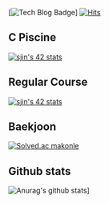 [![Tech Blog Badge](http://img.shields.io/badge/-S%20Jin-black?style=plastic&logo=appveyor&link=https://zzsza.github.io/)]    [![Hits](https://hits.seeyoufarm.com/api/count/incr/badge.svg?url=https%3A%2F%2Fgithub.com%2Fjin-sungdae%2Fhit-counter&count_bg=%2379C83D&title_bg=%23555555&icon=&icon_color=%23E7E7E7&title=hits&edge_flat=false)](https://hits.seeyoufarm.com)              


	

## C Piscine
[![sjin's 42 stats](https://badge42.herokuapp.com/api/stats/sjin?cursus=C%20Piscine)](https://github.com/jin-sungdae/jin-sungdae/edit/main/README.md)


## Regular Course
[![sjin's 42 stats](https://badge42.herokuapp.com/api/stats/sjin)](https://github.com/jin-sungdae/jin-sungdae/edit/main/README.md)

## Baekjoon
[![Solved.ac makonle](http://mazassumnida.wtf/api/generate_badge?boj={makonle})](https://solved.ac/{makonle})

## Github stats
![Anurag's github stats](https://github-readme-stats.vercel.app/api?username=jin-sungdae)]

